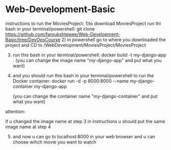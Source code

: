 # Web-Development-Basic
instructions to run the MoviesProject:
1)to download MoviesProject run thi bash in your terminal/powershell:
    git clone https://github.com/faroukshtewee/Web-Development-Basic/tree/DevOpsCourse
2) in powershell go to where you downloaded the project and CD    to /WebDevelopment/MoviesProject/MoviesProject


3)  run this bash in  your  terminal/powershell:
    docker build -t my-django-app . 
    (you can change the image name "my-django-app" and put  what you want)



4) and you should run this bash in your terminal/powershell to    run the Docker container:
   docker run -d -p 8000:8000 --name my-django-container my-django-app
   
   (you can change the container name "my-django-container" and put what you want)

attention:

if u changed the image name at step 3 in instructions u should put the same image name at step 4 

5) and now u can go to localhost:8000 in your web browser and u can choose wihch movie you want to watch
